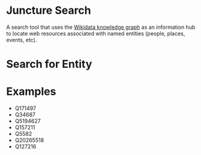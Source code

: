 # Juncture Search
<param id="overview">

A search tool that uses the [Wikidata knowledge graph](https://www.wikidata.org) as an information hub to locate web resources associated with named entities (people, places, events, etc).

# Search for Entity

##
<param id="search" class="center" component="wikidata-search">

# Examples
<param id="examples" class="cards entities clamp-5">

- Q171497
- Q34687
- Q5194627
- Q157211
- Q5582
- Q20265518
- Q127216